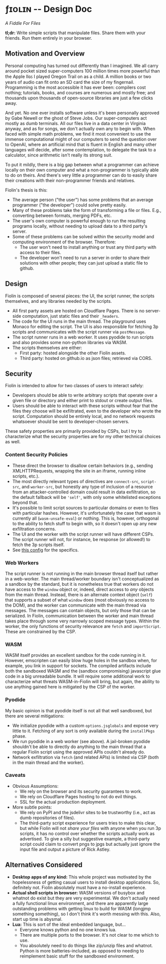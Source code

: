 # ƒ<span class="home-io">ɪᴏ</span>ʟɪɴ -- Design Doc

_A Fiddle For Files_

**tl;dr:** Write simple scripts that manipulate files. Share them with your
friends. Run them entirely in your browser.

## Motivation and Overview

Personal computing has turned out differently than I imagined. We all carry
around pocket sized super-computers 100 million times more powerful than the 
Apple IIɢꜱ I played Oregon Trail on as a child. A million books or two years of
audio can fit onto an SD card the size of my fingernail. Programming is the most
accessible it has ever been: compilers cost nothing; tutorials, books, and
courses are numerous and mostly free; and thousands upon thousands of
open-source libraries are just a few clicks away.

And yet. No one ever installs software unless it's been personally approved by
Gabe Newell or the ghost of Steve Jobs. Our super-computers act mostly as dumb
terminals. All our files live in a data center in Virginia anyway, and as for
songs, we don't actually own any to begin with. When faced with simple math
problems, we find it most convenient to use the immense computational might of
our computers to send the question over to OpenAI, where an artificial mind that
is fluent in English and many other languages will decide, after some
contemplation, to delegate the task to a calculator, since arithmetic isn't
really its strong suit.

To put it mildly, there is a big gap between what a programmer can achieve
locally on their own computer and what a non-programmer is typically able to do
on theirs. And there's very little a programmer can do to easily share their
creations with their non-programmer friends and relatives.

Fiolin's thesis is this:
- The average person ("the user") has some problems that an average programmer
  ("the developer") could solve pretty easily.
- Many of these problems take the form of transforming a file or files. E.g.,
  converting between formats, merging PDFs, etc.
- The user's own computer is powerful enough to run the resulting programs
  locally, without needing to upload data to a third party's server.
- Some of these problems can be solved within the security model and computing
  environment of the browser. Therefore:
  - The user won't need to install anything or trust any third party with access
    to their files.
  - The developer won't need to run a server in order to share their solutions
    with other people; they can just upload a static file to github.

## Design

Fiolin is composed of several pieces: the UI, the script runner, the scripts
themselves, and any libraries needed by the scripts.

- All first party assets are hosted on Cloudflare Pages. There is no server-side
  computation, just static files and their `_headers`.
- The code for the UI runs in the main thread. The playground uses Monaco for
  editing the script. The UI is also responsible for fetching 3p scripts and
  communicates with the script runner via `postMessage`.
- The script runner runs in a web worker. It uses pyodide to run scripts and
  also provides some non-python libraries via WASM.
- The scripts themselves are either:
  - First party: hosted alongside the other Fiolin assets.
  - Third party: hosted on github.io as json files; retrieved via CORS.

## Security

Fiolin is intended to allow for two classes of users to interact safely:
- Developers should be able to write arbitrary scripts that operate over a
  given file or directory and either print to stdout or create output files.
- Users should be able to interact with these scripts without fear that the
  files they choose will be exfiltrated, even to the developer who wrote the
  script.  Computation should be entirely local, and no network requests
  whatsoever should be sent to developer-chosen servers.

These safety properties are primarily provided by CSPs, but I try to
characterize what the security properties are for my other technical choices as
well.

### Content Security Policies

- These direct the browser to disallow certain behaviors (e.g., sending
  XMLHTTPRequests, wrapping the site in an iframe, running inline scripts, etc.).
- The most directly relevant types of directives are `connect-src`, `script-src`,
  and `worker-src`, but honestly any type of inclusion of a resource from an
  attacker-controlled domain could result in data exfiltration, so the default
  fallback will be `'self'`, with only some whitelisted exceptions beyond that.
- It's possible to limit script sources to particular domains or even to files
  with particular hashes. However, it's unfortunately the case that wasm is
  currently all (`wasm-unsafe-eval`) or nothing. This is, however, orthogonal to
  the ability to fetch stuff to begin with, so it doesn't open up any new
  exfiltration concerns.
- The UI and the worker with the script runner will have different CSPs. The
  script runner will not, for instance, be response (or allowed!) to fetch the
  3p scripts itself.
- See [this config][nitro-config] for the specifics.

### Web Workers

The script runner is not running in the main browser thread itself but rather in
a web-worker. The main thread/worker boundary isn't conceptualized as a sandbox
by the standard, but it is nonetheless true that workers do not have access to
the `window` object or, indeed, direct access to _any_ objects from the main
thread. Instead, there is an alternate context object (`self`) that supports a
subset of what `window` does (most obviously no access to the DOM), and the
worker can communicate with the main thread via messages. The messages can
contain objects, but only those that can be serialized. In Fiolin, communication
between the worker and main thread takes place through some very narrowly scoped
message types. Within the worker, the only functions of security relevance are
`fetch` and `importScript`. These are constrained by the CSP.

### WASM

WASM itself provides an excellent sandbox for the code running in it. However,
emscripten can easily blow huge holes in the sandbox when, for example, you link
in support for sockets. The compiled artifacts include both the sandboxed WASM
and the (sandbox compromising) javascript glue code in a big unreadable bundle.
It will require some additional work to characterize what threats WASM-in-Fiolin
will bring, but again, the ability to use anything gained here is mitigated by
the CSP of the worker.

### Pyodide

My basic opinion is that pyodide itself is not all that well sandboxed, but
there are several mitigations:

- We initialize pyodide with a custom `options.jsglobals` and expose very little
  to it. Fetching of any sort is only available during the `installPkgs` phase.
- We run pyodide in a web worker (see above). A jail-broken pyodide shouldn't be
  able to directly do anything to the main thread that a regular Fiolin script
  using the approved APIs couldn't already do.
- Network exfiltration via `fetch` (and related APIs) is limited via CSP (both
  in the main thread and the worker).

### Caveats

- Obvious Assumptions:
  - We rely on the browser and its security guarantees to work.
  - We rely on Cloudflare Pages hosting to not do evil things.
  - SSL for the actual production deployment.
- More subtle points:
  - We rely on PyPI and the jsdelivr sites to be trustworthy (i.e., act as dumb
    repositories of files).
  - The third-party script experience for users tries to make this clear, but
    while Fiolin will not _share your files_ with anyone when you run 3p
    scripts, it has no control over whether the scripts actually work as
    advertised. To give a silly but suggestive example, a third-party script
    could claim to convert pngs to jpgs but actually just ignore the input file
    and output a picture of Rick Astley.

## Alternatives Considered

- **Desktop apps of any kind:** This whole project was motivated by the
  hopelessness of getting casual users to install desktop applications. So,
  definitely not. Fiolin absolutely must have a no-install experience.
- **Actual shell scripts in browser:** WASM versions of busybox and whatnot do
  exist but they are very experimental. We don't actually need a fully
  functional linux environment, and there are apparently large outstanding
  problems with getting linux to build for WASM (longjmp something something),
  so I don't think it's worth messing with this. Also, start up time is abysmal.
- **Lua:** This is sort of the ideal embedded language, but...
  - Everyone knows python and no one knows lua.
  - There are multiple ports to the browser. It's not clear to me which to use.
  - You absolutely need to do things like zip/unzip files and whatnot. Python
    is more batteries-included, as opposed to needing to reimplement basic stuff
    for the sandboxed environment.

[nitro-config]: https://github.com/peterthenelson/fiolin/blob/main/nitro.config.ts